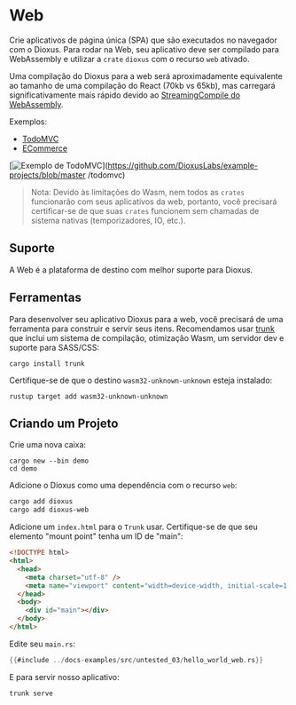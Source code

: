 # Web

Crie aplicativos de página única (SPA) que são executados no navegador com o Dioxus. Para rodar na Web, seu aplicativo deve ser compilado para WebAssembly e utilizar a `crate` `dioxus` com o recurso `web` ativado.

Uma compilação do Dioxus para a web será aproximadamente equivalente ao tamanho de uma compilação do React (70kb vs 65kb), mas carregará significativamente mais rápido devido ao [StreamingCompile do WebAssembly](https://hacks.mozilla.org/2018/01/making-webassembly-even-faster-firefoxs-new-streaming-and-tiering-compiler/).

Exemplos:

- [TodoMVC](https://github.com/DioxusLabs/example-projects/tree/master/todomvc)
- [ECommerce](https://github.com/DioxusLabs/example-projects/tree/master/ecommerce-site)

[![Exemplo de TodoMVC](https://github.com/DioxusLabs/example-projects/raw/master/todomvc/example.png)](https://github.com/DioxusLabs/example-projects/blob/master /todomvc)

> Nota: Devido às limitações do Wasm, nem todos as `crates` funcionarão com seus aplicativos da web, portanto, você precisará certificar-se de que suas `crates` funcionem sem chamadas de sistema nativas (temporizadores, IO, etc.).

## Suporte

A Web é a plataforma de destino com melhor suporte para Dioxus.

## Ferramentas

Para desenvolver seu aplicativo Dioxus para a web, você precisará de uma ferramenta para construir e servir seus itens. Recomendamos usar [trunk](https://trunkrs.dev) que inclui um sistema de compilação, otimização Wasm, um servidor dev e suporte para SASS/CSS:

```shell
cargo install trunk
```

Certifique-se de que o destino `wasm32-unknown-unknown` esteja instalado:

```shell
rustup target add wasm32-unknown-unknown
```

## Criando um Projeto

Crie uma nova caixa:

```shell
cargo new --bin demo
cd demo
```

Adicione o Dioxus como uma dependência com o recurso `web`:

```bash
cargo add dioxus
cargo add dioxus-web
```

Adicione um `index.html` para o `Trunk` usar. Certifique-se de que seu elemento "mount point" tenha um ID de "main":

```html
<!DOCTYPE html>
<html>
  <head>
    <meta charset="utf-8" />
    <meta name="viewport" content="width=device-width, initial-scale=1.0" />
  </head>
  <body>
    <div id="main"></div>
  </body>
</html>
```

Edite seu `main.rs`:

```rust
{{#include ../docs-examples/src/untested_03/hello_world_web.rs}}
```

E para servir nosso aplicativo:

```bash
trunk serve
```
